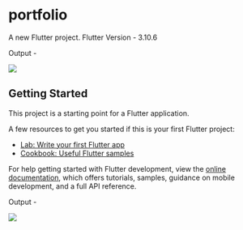 # portfolio

A new Flutter project.
Flutter Version - 3.10.6

Output -

![](C:\Users\PC\Downloads\Screenshot_2023-10-22-21-37-44-92_996e9237b8d90bed66ae93c6d398f275.jpg)

## Getting Started

This project is a starting point for a Flutter application.

A few resources to get you started if this is your first Flutter project:

- [Lab: Write your first Flutter app](https://docs.flutter.dev/get-started/codelab)
- [Cookbook: Useful Flutter samples](https://docs.flutter.dev/cookbook)

For help getting started with Flutter development, view the
[online documentation](https://docs.flutter.dev/), which offers tutorials,
samples, guidance on mobile development, and a full API reference.

Output -

![](C:\Users\PC\Downloads\Screenshot_2023-10-22-21-37-44-92_996e9237b8d90bed66ae93c6d398f275.jpg)